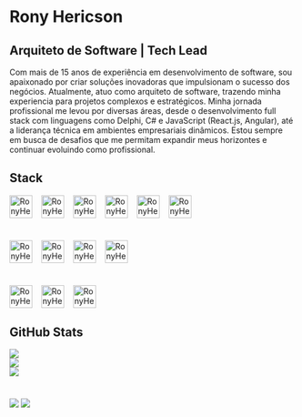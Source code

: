 # Rony Hericson

##  Arquiteto de Software | Tech Lead

Com mais de 15 anos de experiência em desenvolvimento de software, sou apaixonado por criar soluções inovadoras que impulsionam o sucesso dos negócios. Atualmente, atuo como arquiteto de software, trazendo minha experiencia para projetos complexos e estratégicos. Minha jornada profissional me levou por diversas áreas, desde o desenvolvimento full stack com linguagens como Delphi, C# e JavaScript (React.js, Angular), até a liderança técnica em ambientes empresariais dinâmicos. Estou sempre em busca de desafios que me permitam expandir meus horizontes e continuar evoluindo como profissional.

## Stack

<div style="display: flex; margin: 16px 0; gap: 16px;">
  <img alt="RonyHericson-C4" height="40" src="https://cdn.worldvectorlogo.com/logos/c--4.svg">  
  <img alt="RonyHericson-Git" height="40" src="https://cdn.worldvectorlogo.com/logos/git-icon.svg">
  <img alt="RonyHericson-JS" height="40" src="https://cdn.worldvectorlogo.com/logos/logo-javascript.svg">
  <img alt="RonyHericson-TS" height="40" src="https://cdn.worldvectorlogo.com/logos/typescript.svg">
  <img alt="RonyHericson-AngularJS" height="40" src="https://cdn.worldvectorlogo.com/logos/angular-icon-1.svg">
  <img alt="RonyHericson-ReactJS" height="40" src="https://cdn.worldvectorlogo.com/logos/react-2.svg">          
</div>

#

<div style="display: flex; margin: 16px 0; gap: 16px;">
  <img alt="RonyHericson-AzureDevOps" height="40" src="https://zeevector.com/wp-content/uploads/Azure-Devops-Logo-Transparent.png">   
  <img alt="RonyHericson-SQL" height="40" src="https://cdn.worldvectorlogo.com/logos/microsoft-sql-server-1.svg">
  <img alt="RonyHericson-MySQL" height="40" src="https://cdn-icons-png.flaticon.com/512/5968/5968313.png">
  <img alt="RonyHericson-PostgreSQL" height="40" src="https://cdn.worldvectorlogo.com/logos/postgresql.svg">
</div>

#

<div style="display: flex; margin: 16px 0; gap: 16px;">
  <img alt="RonyHericson-Docker" height="40" src="https://cdn.worldvectorlogo.com/logos/docker-4.svg">
  <img alt="RonyHericson-Azure" height="40" src="https://cdn.worldvectorlogo.com/logos/azure-2.svg">     
  <img alt="RonyHericson-AWS" height="40" src="https://cdn.worldvectorlogo.com/logos/aws-2.svg">     
</div>

## GitHub Stats

![](https://github-readme-status.vercel.app/api?username=ronyhericson&show_icons=true&theme=react&include_all_commits=true&count_private=true)<br/>
![](https://github-readme-streak-stats.herokuapp.com/?user=ronyhericson&theme=react&hide_border=false)<br/>
![](https://github-readme-stats.vercel.app/api/top-langs/?username=ronyhericson&theme=react&hide_border=false&include_all_commits=true&count_private=true&layout=compact)<br/>

#
 
<div> 
  <a href = "mailto:ronyhericson@gmail.com"><img src="https://img.shields.io/badge/-Gmail-%23333?style=for-the-badge&logo=gmail&logoColor=white" target="_blank"></a>
  <a href="https://www.linkedin.com/in/rony-santos-1495a073" target="_blank"><img src="https://img.shields.io/badge/-LinkedIn-%230077B5?style=for-the-badge&logo=linkedin&logoColor=white" target="_blank"></a> 
  
</div>
